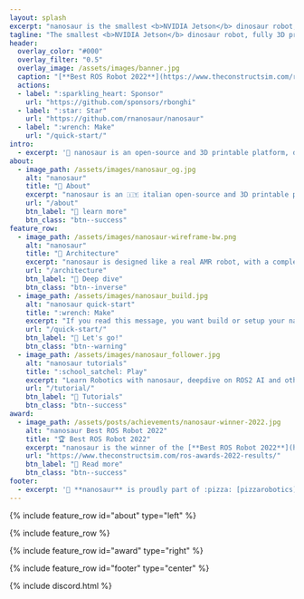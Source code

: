 ```yaml
---
layout: splash
excerpt: "nanosaur is the smallest <b>NVIDIA Jetson</b> dinosaur robot, fully 3D printable, open-source, ROS2 & Isaac ROS based.<br/> <small>Designed & made by [Raffaello Bonghi](https://rnext.it)</small>"
tagline: "The smallest <b>NVIDIA Jetson</b> dinosaur robot, fully 3D printable, open-source, ROS2 & Isaac ROS based.<br/> <small>Designed & made by [Raffaello Bonghi](https://rnext.it)</small>"
header:
  overlay_color: "#000"
  overlay_filter: "0.5"
  overlay_image: /assets/images/banner.jpg
  caption: "[**Best ROS Robot 2022**](https://www.theconstructsim.com/ros-awards-2022/)"
  actions:
  - label: ":sparkling_heart: Sponsor"
    url: "https://github.com/sponsors/rbonghi"
  - label: ":star: Star"
    url: "https://github.com/rnanosaur/nanosaur"
  - label: ":wrench: Make"
    url: "/quick-start/"
intro: 
  - excerpt: '🦕 nanosaur is an open-source and 3D printable platform, designed to wander on your desk. With this platform, you learn the fundamentals of [ROS2](https://www.ros.org/) and NVIDIA [Isaac ROS](https://developer.nvidia.com/isaac-ros-gems) GEMs. Learning how to use AI applied in robotics.'
about:
  - image_path: /assets/images/nanosaur_og.jpg
    alt: "nanosaur"
    title: "🦕 About"
    excerpt: "nanosaur is an 🇮🇹 italian open-source and 3D printable platform, designed to wander on your desk. With this platform, you learn the fundamentals of [ROS2](https://www.ros.org/) and NVIDIA [Isaac ROS](https://developer.nvidia.com/isaac-ros-gems) GEMs. Learning how to use AI applied in robotics."
    url: "/about"
    btn_label: "📃 learn more"
    btn_class: "btn--success"
feature_row:
  - image_path: /assets/images/nanosaur-wireframe-bw.png
    alt: "nanosaur"
    title: "📐 Architecture"
    excerpt: "nanosaur is designed like a real AMR robot, with a complete ROS2 pipeline, high level controllers and AI,docker containers based."
    url: "/architecture"
    btn_label: "👷 Deep dive"
    btn_class: "btn--inverse"
  - image_path: /assets/images/nanosaur_build.jpg
    alt: "nanosaur quick-start"
    title: ":wrench: Make"
    excerpt: "If you read this message, you want build or setup your nanosaur. There is only a button to press and follow the guide!"
    url: "/quick-start/"
    btn_label: "🚧 Let's go!"
    btn_class: "btn--warning"
  - image_path: /assets/images/nanosaur_follower.jpg
    alt: "nanosaur tutorials"
    title: ":school_satchel: Play"
    excerpt: "Learn Robotics with nanosaur, deepdive on ROS2 AI and other. Follow tutorials and courses to start in this world."
    url: "/tutorial/"
    btn_label: "💯 Tutorials"
    btn_class: "btn--success"
award:
  - image_path: /assets/posts/achievements/nanosaur-winner-2022.jpg
    alt: "nanosaur Best ROS Robot 2022"
    title: "🏆 Best ROS Robot 2022"
    excerpt: "nanosaur is the winner of the [**Best ROS Robot 2022**](https://www.theconstructsim.com/ros-awards-2022/) Awarded from the ROS Developers Community"
    url: "https://www.theconstructsim.com/ros-awards-2022-results/"
    btn_label: "🥇 Read more"
    btn_class: "btn--success"
footer: 
  - excerpt: '🦕 **nanosaur** is proudly part of :pizza: [pizzarobotics](https://pizzarobotics.org) community'
---
```


{% include feature_row id="about" type="left" %}

{% include feature_row %}

{% include feature_row id="award" type="right" %}

{% include feature_row id="footer" type="center" %}

{% include discord.html %}
